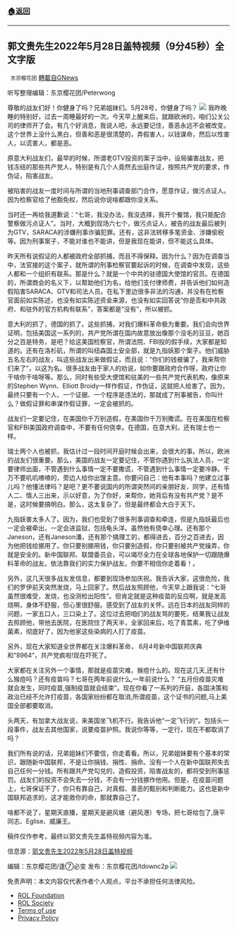 ###  [:house:返回](README.md)
---


## 郭文贵先生2022年5月28日盖特视频（9分45秒）全文字版
` 东京樱花团` [轉載自GNews](https://gnews.org/zh-hans/2622296/)

听写整理编辑：东京樱花团/Peterwong
 
尊敬的战友们好！你健身了吗？兄弟姐妹们。5月28号，你健身了吗？
 ![](https://assets.gnews.org/wp-content/uploads/2022/05/323_1653797628.png) 
我昨晚睡的特别好，过去一周睡最好的一次。今天早上醒来后，就跟欧洲的，咱们公关公司的律师开了会。有几个好消息，我说人吧，永远要记住，善恶永远不会被改变。这个世界上没什么黑白，但善和恶是很清楚的，弄假害人，以钱谋命，然后以性害人，以谎害人，都是恶。
 
原意大利战友们，最早的时候，所谓老GTV投资的案子当中，设局骗害战友，把钱冻结的那些共产党人，特别是有几个人竟然去出庭作证，按照共产党的要求，作伪证，陷害战友。
 
被陷害的战友一度时间与所谓的当地刑事调查部门合作，愿意作证，做污点证人。因为检察官给了他豁免权，然后说你说啥都跟你没关系。
 
当时还一再给我道歉说：“七哥，我没办法，我没选择，我开个餐馆，我只能配合警察做污点证人”。当时，大概到现场六七个，做污点证人，被告的战友最后被列为GTV，SARACA的涉嫌刑事诈骗犯罪。还有，这非法转移多笔资金、涉嫌偷税等。因为刑事案子，不能对谁也不能讲，但是我现在能讲，但不能这么具体。
 
昨天所有说假证的人都被政府全部抓捕，而且不得保释。因为什么？因为在调查当中，法官接的这个案子，就所谓的刑事检察官要起诉的时候，在调查中发现，这些人都和一个组织有联系。那是什么？就是一个中共的驻德国大使馆的官员。在德国的，所谓商会的名义下，以帮助他们为名，给他们支付律师费，并告诉他们如何造假陷害SARACA、GTV和司法人员。在私下里边很多非法的沟通，并没有在检察官面前如实陈述，也没有如实陈述资金来源，也没有如实回答说“你是否和中共政府、和驻外的官方机构有联系”，答案都是“没有”，所以被抓。
 
意大利的抓了，德国的抓了。这些抓捕，对我们爆料革命极为重要。我们会向世界证明，包括美国这一系列的，共产党所谓在国内故意放出像那个没毛的豆豆，她百分之百是特务，是吧？给这美国检察官，所谓法院、FBI投的假手续，大家都是知道的。还有在洛杉矶，所谓的叫纽森国土安全部，就是九指妖那个案子。他们威胁五名左右的战友，叫这些战友出来做假证，而且说：“你们的钱被骗了，我来帮你们来了”，以这为名。很多战友由于家人的劝说，如你要跟政府合作呀，政府让你干啥你干啥呀等。那么，同时有些受大使馆和驻美的一些共产党代表机构，像原来的Stephen Wynn、Elliott Broidy一样作假证，作伪证，这就把人给害了。因为，最终只要有一个人、一个证据、一个程序是违法的，那就成了刑事被告，你叫什么？做假证罪和串谋作假证罪，一定会被抓的。
 
战友们一定要记住，在美国你千万别造假，在美国你千万别撒谎。在在美国在检察官和FBI美国政府调查中，不要有任何侥幸。在德国，在意大利，还有瑞士也一样。
 
瑞士两个人也被抓，我估计过一段时间开庭时候会出来，会很大的事。所以，欧洲的战友们很重要。那么，美国的战友一定要记住，不管你遇到什么执法人员，一定要律师出面，不管遇到什么事情一定不要撒谎，不管遇到什么事情一定要冷静。千万不要叽叽喳喳的，旁边人给你出馊主意。你要问自己：他有本事吗？他建立过事儿吗？他懂法律吗？是吧？更不要说国内的所谓突然间的亲朋好友、同学，还有情人二、情人三出来，示以好意，为了你好，来帮你，她背后有没有共产党？是不是，这时候要搞明白。那么，这太复杂了，但是最终都会大白于天下。
 
九指妖害太多人了。因为，我们也受到了很多刑事调查和牵连，但是九指妖最后也一定会被牵出，一定会进监狱，包括龟头洋。虽然他有侥幸心理。还有那个Janeson，还有Janeson潘，还有那个搞理工的，都得进去，百分之百进去，因为他把钱给挪用了。你只要别挪用钱，你只要别造假，你只要别被共产党操弄，你就是安全的。新中国联邦、联盟委员会，可以竭尽全力在全球各地保护一切跟随爆料革命的战友。依法靠我们的实力保护战友。你要不相信你走着看！。
 
另外，这几天很多战友发信息，都要到现场参加庆祝。我告诉大家，这很危险，我们的罗伊前天突然发烧，马上回家了。然后战友照顾他，今天早上跟我说：“七哥虽然很难受，发烧，也没测检出阳性”。但肯定就是这种疫苗的反应啊，就是发高烧啊，身体不舒服，但心里很舒服。感受到了战友的关怀。远在日本的战友同样的问题，一家五口人，三口染上了。这位过去把咱们的战友骂的要死，结果我让战友去照顾他，带他去医院，在医院住了两天半，全家回来后，吃了青蒿素，吃了伊维菌素，彻底好了，因为他家这些染病的人打了疫苗。
 
另外，现在大家知道全世界都在关注爆料革命， 6月4号新中国联邦庆典和“8964”，共产党疯啦!现在吓死了。
 
大家都在关注另外一个事情，那就是疫苗灾难，猴痘什么的。现在这几天,还有什么猴痘吗？还有疫苗吗？七哥在两年前说什么,一年前说什么？ “五月份疫苗灾难就会发生，同时疫苗,强制疫苗就会结束”。现在你看了一系列的开庭，各国决策和政治已经不允许打疫苗，各国家纷纷都在取消,所谓疫苗，这个证书的问题,马上美国全部都要取消。
 
头两天，有加拿大战友说，来美国坐飞机不行。我告诉他“一定飞行的”。包括头一段事件，战友去其他国家，说要疫苗护照。我说你等等，一定行，现在不都取消了吗？
 
我们所有说的话，兄弟姐妹们不要信，你走着看。所以，兄弟姐妹要有个基本的常识，跟随新中国联邦，不是让你捐钱、捐性、捐命。没有一个人在新中国联邦失去自己任何一分钱。所有跟共产党勾兑的，造假投资，陷害战友的，都将受到刑事惩罚。战友们的投资不会失去一分钱，不会有一分钱挪作他用。但是，在疫苗问题上，七哥保证不了，你只有靠自己，对真假、善恶的甄别和判断能力。这也是新中国联邦追求的，这才能救你的命，那就靠自己了。
 
啥都不说了，星期天直播，星期天是避风塘（避风港）专场，把七哥给包了,唐平同志、Eglise、威廉王。
 
稿件仅作参考，最终以郭文贵先生盖特视频内容为准。
 
信息源：[郭文贵先生2022年5月28日盖特视频](https://gettr.com/post/p1brdtjb498)
 
编辑：东京樱花团/逢⑦必变
发布：东京樱花团/tdownc2p
 ![](https://assets.gnews.org/wp-content/uploads/2022/03/yht.jpg) 

免责声明：本文内容仅代表作者个人观点，平台不承担任何法律风险。
  
- [ROL Foundation](https://rolfoundation.org/)
- [ROL Society](https://rolsociety.org/)
- [Terms of use](https://gnews.org/terms-of-use-3/)
- [Privacy Policy](https://gnews.org/privacy-policy/)
